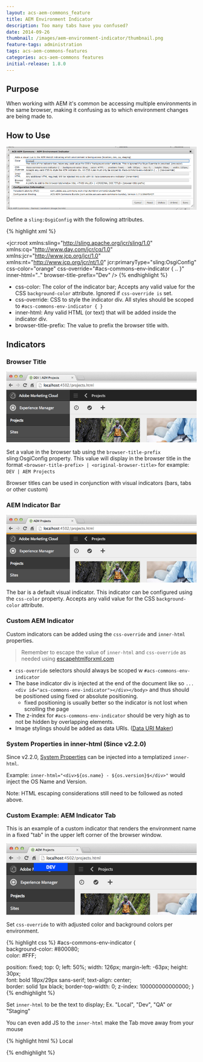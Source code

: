 ```yaml
---
layout: acs-aem-commons_feature
title: AEM Environment Indicator
description: Too many tabs have you confused?
date: 2014-09-26
thumbnail: /images/aem-environment-indicator/thumbnail.png
feature-tags: administration
tags: acs-aem-commons-features
categories: acs-aem-commons features
initial-release: 1.8.0
---
```


## Purpose

When working with AEM it's common be accessing multiple environments in the same browser, making it confusing as to which environment changes are being made to.

## How to Use

![image](/acs-aem-commons/images/aem-environment-indicator/osgi-config.png)

Define a `sling:OsgiConfig` with the following attributes.

{% highlight xml %}
<?xml version="1.0" encoding="UTF-8"?>
<jcr:root xmlns:sling="http://sling.apache.org/jcr/sling/1.0" xmlns:cq="http://www.day.com/jcr/cq/1.0" xmlns:jcr="http://www.jcp.org/jcr/1.0" xmlns:nt="http://www.jcp.org/jcr/nt/1.0"
    jcr:primaryType="sling:OsgiConfig"
    css-color="orange"
    css-override="#acs-commons-env-indicator { .. }"
    inner-html=".."
    browser-title-prefix="Dev"
    />
{% endhighlight %}

* css-color: The color of the indicator bar; Accepts any valid value for the CSS `background-color` attribute. Ignored if `css-override is` set.
* css-override: CSS to style the indicator div. All styles should be scoped to `#acs-commons-env-indicator { }`
* inner-html: Any valid HTML (or text) that will be added inside the indicator div.
* browser-title-prefix: The value to prefix the browser title with.

## Indicators

### Browser Title

![image](/acs-aem-commons/images/aem-environment-indicator/browser-title.png)

Set a value in the browser tab using the `browser-title-prefix` sling:OsgiConfig property. This value will display in the browser title in the format `<browser-title-prefix> | <original-browser-title>` for example: `DEV | AEM Projects`

Browser titles can be used in conjunction with visual indicators (bars, tabs or other custom)

### AEM Indicator Bar

![image](/acs-aem-commons/images/aem-environment-indicator/default-indicator-bar.png)

The bar is a default visual indicator. This indicator can be configured using the `css-color` property. Accepts any valid value for the CSS `background-color` attribute.


### Custom AEM Indicator

Custom indicators can be added using the `css-override` and `inner-html` properties.

> Remember to escape the value of `inner-html` and `css-override` as needed using [escapehtmlforxml.com](http://www.escapehtmlforxml.com)

* `css-override` selectors should always be scoped w `#acs-commons-env-indicator`
* The base indicator div is injected at the end of the document like so  `... <div id="acs-commons-env-indicator"></div></body>` and thus should be positioned using fixed or absolute positioning.
   * fixed positioning is usually better so the indicator is not lost when scrolling the page
* The z-index for `#acs-commons-env-indicator` should be very high as to not be hidden by overlapping elements.
* Image stylings should be added as data URIs. ([Data URI Maker](http://dataurl.net/#dataurlmaker))

### System Properties in inner-html (Since v2.2.0)

Since v2.2.0, [System Properties](http://docs.oracle.com/javase/6/docs/api/java/lang/System.html?is-external=true#getProperties()) can be injected into a templatized `inner-html`.

Example: `inner-html="<div>${os.name} - ${os.version}$</div>"` would inject the OS Name and Version.

Note: HTML escaping considerations still need to be followed as noted above.

### Custom Example: AEM Indicator Tab

This is an example of a custom indicator that renders the environment name in a fixed "tab" in the upper left corner of the browser window.

![image](/acs-aem-commons/images/aem-environment-indicator/tab-indicator.png)

Set `css-override` to with adjusted color and background colors per environment.

{% highlight css %}
#acs-commons-env-indicator { 	
background-color: #800080;  	
color: #FFF;  

position: fixed;
top: 0;
left: 50%;
width: 126px;
margin-left: -63px;
height: 30px;  	
font: bold 18px/29px sans-serif;
text-align: center; 	 	
border: solid 1px black;
border-top-width: 0;
z-index: 100000000000000;
}
{% endhighlight %}

Set `inner-html` to be the text to display; Ex. "Local", "Dev", "QA" or "Staging"

You can even add JS to the `inner-html` make the Tab move away from your mouse

{% highlight html %}
Local
<script>
document.getElementById('acs-commons-env-indicator').onmouseover = function() {
	if(this.style.left === '50%') {
		this.style.left = '25%';
	} else {
		this.style.left = '50%';
	}
};
</script>
{% endhighlight %}
